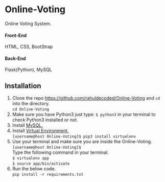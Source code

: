 # Online-Voting
Online Voting System.
#### Front-End
HTML, CSS, BootStrap

#### Back-End
Flask(Python), MySQL

## Installation
1. Clone the repo https://github.com/rahuldecoded/Online-Voting and `cd` into the directory.  
   `cd Online-Voting`
2. Make sure you have Python3 just type: `$ python3` in your terminal to check Python3 installed or not.
3. Install [MySQL.](https://dev.mysql.com/downloads/installer/)
4. Install [Virtual Environment.](https://virtualenv.pypa.io/en/stable/installation/)  
`[username@host Online-Voting]$ pip3 install virtualenv`
5. Use your terminal and make sure you are inside the Online-Voting.  
   `[username@host Online-Voting]$`  
Type the following command in your terminal.  
   `$ virtualenv app`  
   `$ source app/bin/activate`
7. Run the below code.  
`pip install -r requirements.txt`
